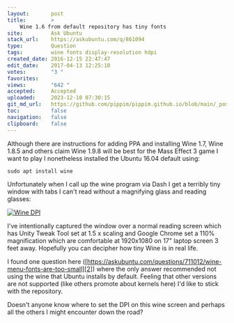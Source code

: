 ```yaml
---
layout:       post
title:        >
    Wine 1.6 from default repository has tiny fonts
site:         Ask Ubuntu
stack_url:    https://askubuntu.com/q/861094
type:         Question
tags:         wine fonts display-resolution hdpi
created_date: 2016-12-15 22:47:47
edit_date:    2017-04-13 12:25:10
votes:        "3 "
favorites:    
views:        "642 "
accepted:     Accepted
uploaded:     2023-12-10 07:30:15
git_md_url:   https://github.com/pippim/pippim.github.io/blob/main/_posts/2016/2016-12-15-Wine-1.6-from-default-repository-has-tiny-fonts.md
toc:          false
navigation:   false
clipboard:    false
---
```


Although there are instructions for adding PPA and installing Wine 1.7, Wine 1.8.5 and others claim Wine 1.9.8 will be best for the Mass Effect 3 game I want to play I nonetheless installed the Ubuntu 16.04 default using:

``` 
sudo apt install wine
```

Unfortunately when I call up the wine program via Dash I get a terribly tiny window with tabs I can't read without a magnifying glass and reading glasses:

[![Wine DPI][1]][1]

I've intentionally captured the window over a normal reading screen which has Unity Tweak Tool set at 1.5 x scaling and Google Chrome set a 110% magnification which are comfortable at 1920x1080 on 17" laptop screen 3 feet away. Hopefully you can decipher how tiny Wine is in real life.

I found one question here ([https://askubuntu.com/questions/711012/wine-menu-fonts-are-too-small][2]) where the only answer recommended not using the wine that Ubuntu installs by default. Feeling that other versions are not supported (like others promote about kernels here) I'd like to stick with the repository.

Doesn't anyone know where to set the DPI on this wine screen and perhaps all the others I might encounter down the road?


  [1]: https://i.stack.imgur.com/rIqf6.png
  [2]: https://askubuntu.com/questions/711012/wine-menu-fonts-are-too-small
